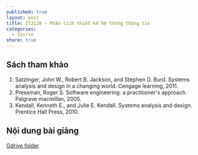 ```yaml
---
published: true
layout: post
title: IT3120 - Phân tích thiết kế hệ thống thông tin
categories:
  - Course
share: true
---
```

## Sách tham khảo

1. Satzinger, John W., Robert B. Jackson, and Stephen D. Burd. Systems analysis and design in a changing world. Cengage learning, 2011.
2. Pressman, Roger S. Software engineering: a practitioner's approach. Palgrave macmillan, 2005.
3. Kendall, Kenneth E., and Julie E. Kendall. Systems analysis and design. Prentice Hall Press, 2010.

## Nội dung bài giảng
[Gdrive folder](https://drive.google.com/drive/folders/1fiMuY2jBUtoiNk213qhEvDmB2Y4brnBs?usp=sharing)
